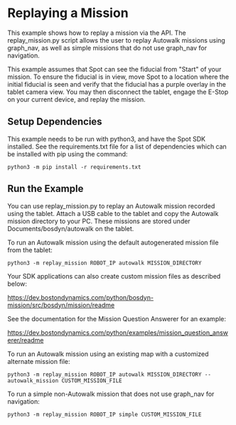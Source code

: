<!--
Copyright (c) 2022 Boston Dynamics, Inc.  All rights reserved.

Downloading, reproducing, distributing or otherwise using the SDK Software
is subject to the terms and conditions of the Boston Dynamics Software
Development Kit License (20191101-BDSDK-SL).
-->

# Replaying a Mission

This example shows how to replay a mission via the API. The replay_mission.py script allows the user to replay Autowalk missions using graph_nav, as well as simple missions that do not use graph_nav for navigation.

This example assumes that Spot can see the fiducial from "Start" of your mission. To ensure the fiducial is in view, move Spot to a location where the initial fiducial is seen and verify that the fiducial has a purple overlay in the tablet camera view. You may then disconnect the tablet, engage the E-Stop on your current device, and replay the mission.

## Setup Dependencies

This example needs to be run with python3, and have the Spot SDK installed. See the requirements.txt file for a list of dependencies which can be installed with pip using the command:
```
python3 -m pip install -r requirements.txt
```

## Run the Example

You can use replay_mission.py to replay an Autowalk mission recorded using the tablet.  Attach a USB cable to the tablet and copy the Autowalk mission directory to your PC.  These missions are stored under Documents/bosdyn/autowalk on the tablet.

To run an Autowalk mission using the default autogenerated mission file from the tablet:
```
python3 -m replay_mission ROBOT_IP autowalk MISSION_DIRECTORY
```

Your SDK applications can also create custom mission files as described below:

https://dev.bostondynamics.com/python/bosdyn-mission/src/bosdyn/mission/readme

See the documentation for the Mission Question Answerer for an example:

https://dev.bostondynamics.com/python/examples/mission_question_answerer/readme

To run an Autowalk mission using an existing map with a customized alternate mission file:
```
python3 -m replay_mission ROBOT_IP autowalk MISSION_DIRECTORY --autowalk_mission CUSTOM_MISSION_FILE
```

To run a simple non-Autowalk mission that does not use graph_nav for navigation:
```
python3 -m replay_mission ROBOT_IP simple CUSTOM_MISSION_FILE
```
